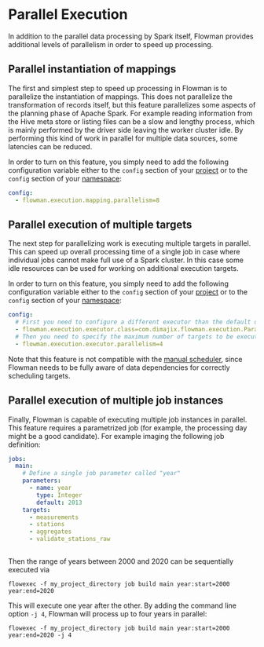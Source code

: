 # Parallel Execution

In addition to the parallel data processing by Spark itself, Flowman provides additional levels of parallelism in
order to speed up processing.


## Parallel instantiation of mappings

The first and simplest step to speed up processing in Flowman is to parallelize the instantiation of mappings. This
does not parallelize the transformation of records itself, but this feature parallelizes some aspects of the planning
phase of Apache Spark. For example reading information from the Hive meta store or listing files can be a slow and
lengthy process, which is mainly performed by the driver side leaving the worker cluster idle. By performing this
kind of work in parallel for multiple data sources, some latencies can be reduced.

In order to turn on this feature, you simply need to add the following configuration variable either to the
`config` section of your [project](../spec/project.md) or to the `config` section of your [namespace](../spec/namespace.md):

```yaml
config:
  - flowman.execution.mapping.parallelism=8
```


## Parallel execution of multiple targets

The next step for parallelizing work is executing multiple targets in parallel. This can speed up overall processing
time of a single job in case where individual jobs cannot make full use of a Spark cluster. In this case some idle 
resources can be used for working on additional execution targets.

In order to turn on this feature, you simply need to add the following configuration variable either to the
`config` section of your [project](../spec/project.md) or to the `config` section of your [namespace](../spec/namespace.md):

```yaml
config:
  # First you need to configure a different executor than the default one
  - flowman.execution.executor.class=com.dimajix.flowman.execution.ParallelExecutor
  # Then you need to specify the maximum number of targets to be executed in parallel
  - flowman.execution.executor.parallelism=4
```

Note that this feature is not compatible with the [manual scheduler](target-ordering.md), since Flowman needs to be
fully aware of data dependencies for correctly scheduling targets.


## Parallel execution of multiple job instances

Finally, Flowman is capable of executing multiple job instances in parallel. This feature requires a parametrized job
(for example, the processing day might be a good candidate). For example imaging the following job definition:

```yaml
jobs:
  main:
    # Define a single job parameter called "year"
    parameters:
      - name: year
        type: Integer
        default: 2013
    targets:
      - measurements
      - stations
      - aggregates
      - validate_stations_raw
    
```

Then the range of years between 2000 and 2020 can be sequentially executed via
```shell
flowexec -f my_project_directory job build main year:start=2000 year:end=2020
```
This will execute one year after the other. By adding the command line option `-j 4`, Flowman will process up to
four years in parallel:
```shell
flowexec -f my_project_directory job build main year:start=2000 year:end=2020 -j 4
```
